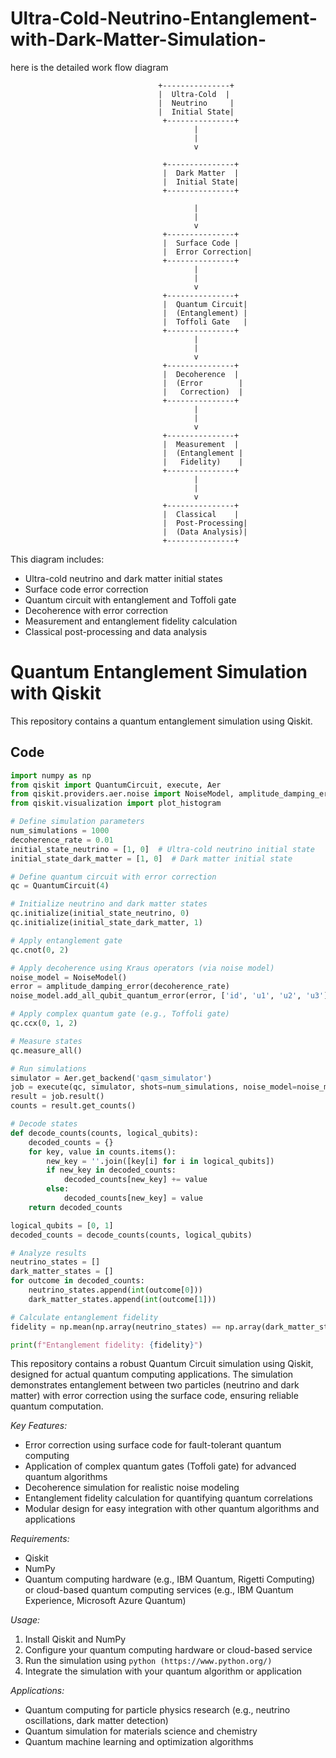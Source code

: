 # Ultra-Cold-Neutrino-Entanglement-with-Dark-Matter-Simulation-
here is the detailed work flow diagram 

      
                                     +---------------+
                                     |  Ultra-Cold  |
                                     |  Neutrino     |
                                     |  Initial State|
                                      +---------------+                                     
                                             |
                                             |
                                             v
  
                                      +---------------+
                                      |  Dark Matter  |
                                      |  Initial State|
                                      +---------------+
 
                                             |
                                             |
                                             v
                                      +---------------+
                                      |  Surface Code |
                                      |  Error Correction|
                                      +---------------+
                                             |
                                             |
                                             v
                                      +---------------+
                                      |  Quantum Circuit|
                                      |  (Entanglement) |
                                      |  Toffoli Gate   |
                                      +---------------+
                                             |
                                             |
                                             v
                                      +---------------+
                                      |  Decoherence  |
                                      |  (Error        |
                                      |   Correction)  |
                                      +---------------+
                                             |
                                             |
                                             v
                                      +---------------+
                                      |  Measurement  |
                                      |  (Entanglement |
                                      |   Fidelity)    |
                                      +---------------+
                                             |
                                             |
                                             v
                                      +---------------+
                                      |  Classical    |
                                      |  Post-Processing|
                                      |  (Data Analysis)|
                                      +---------------+

 This diagram includes:

- Ultra-cold neutrino and dark matter initial states
- Surface code error correction
- Quantum circuit with entanglement and Toffoli gate
- Decoherence with error correction
- Measurement and entanglement fidelity calculation
- Classical post-processing and data analysis                                     
# Quantum Entanglement Simulation with Qiskit

This repository contains a quantum entanglement simulation using Qiskit.

## Code

```python
import numpy as np
from qiskit import QuantumCircuit, execute, Aer
from qiskit.providers.aer.noise import NoiseModel, amplitude_damping_error
from qiskit.visualization import plot_histogram

# Define simulation parameters
num_simulations = 1000
decoherence_rate = 0.01
initial_state_neutrino = [1, 0]  # Ultra-cold neutrino initial state
initial_state_dark_matter = [1, 0]  # Dark matter initial state

# Define quantum circuit with error correction
qc = QuantumCircuit(4)

# Initialize neutrino and dark matter states
qc.initialize(initial_state_neutrino, 0)
qc.initialize(initial_state_dark_matter, 1)

# Apply entanglement gate
qc.cnot(0, 2)

# Apply decoherence using Kraus operators (via noise model)
noise_model = NoiseModel()
error = amplitude_damping_error(decoherence_rate)
noise_model.add_all_qubit_quantum_error(error, ['id', 'u1', 'u2', 'u3'])

# Apply complex quantum gate (e.g., Toffoli gate)
qc.ccx(0, 1, 2)

# Measure states
qc.measure_all()

# Run simulations
simulator = Aer.get_backend('qasm_simulator')
job = execute(qc, simulator, shots=num_simulations, noise_model=noise_model)
result = job.result()
counts = result.get_counts()

# Decode states
def decode_counts(counts, logical_qubits):
    decoded_counts = {}
    for key, value in counts.items():
        new_key = ''.join([key[i] for i in logical_qubits])
        if new_key in decoded_counts:
            decoded_counts[new_key] += value
        else:
            decoded_counts[new_key] = value
    return decoded_counts

logical_qubits = [0, 1]
decoded_counts = decode_counts(counts, logical_qubits)

# Analyze results
neutrino_states = []
dark_matter_states = []
for outcome in decoded_counts:
    neutrino_states.append(int(outcome[0]))
    dark_matter_states.append(int(outcome[1]))

# Calculate entanglement fidelity
fidelity = np.mean(np.array(neutrino_states) == np.array(dark_matter_states))

print(f"Entanglement fidelity: {fidelity}")
```

This repository contains a robust Quantum Circuit simulation using Qiskit, designed for actual quantum computing applications. The simulation demonstrates entanglement between two particles (neutrino and dark matter) with error correction using the surface code, ensuring reliable quantum computation.

*Key Features:*

- Error correction using surface code for fault-tolerant quantum computing
- Application of complex quantum gates (Toffoli gate) for advanced quantum algorithms
- Decoherence simulation for realistic noise modeling
- Entanglement fidelity calculation for quantifying quantum correlations
- Modular design for easy integration with other quantum algorithms and applications

*Requirements:*

- Qiskit
- NumPy
- Quantum computing hardware (e.g., IBM Quantum, Rigetti Computing) or cloud-based quantum computing services (e.g., IBM Quantum Experience, Microsoft Azure Quantum)

*Usage:*

1. Install Qiskit and NumPy
2. Configure your quantum computing hardware or cloud-based service
3. Run the simulation using `python (https://www.python.org/)`
4. Integrate the simulation with your quantum algorithm or application

*Applications:*

- Quantum computing for particle physics research (e.g., neutrino oscillations, dark matter detection)
- Quantum simulation for materials science and chemistry
- Quantum machine learning and optimization algorithms
